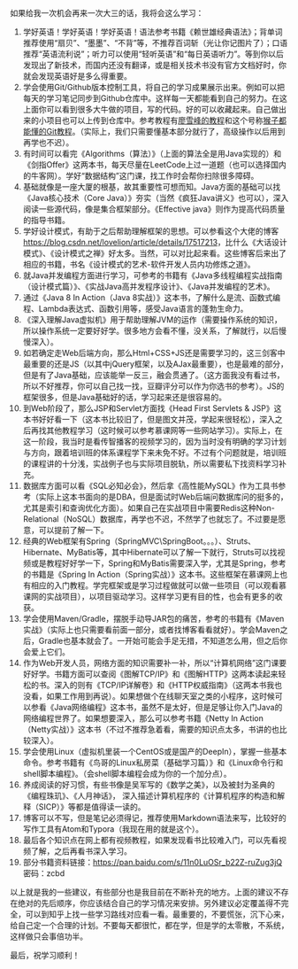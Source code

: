 如果给我一次机会再来一次大三的话，我将会这么学习：

1. 学好英语！学好英语！学好英语！语法参考书籍《赖世雄经典语法》；背单词推荐使用“扇贝”、“墨墨”、“不背”等，不推荐百词斩（光让你记图片了）；口语推荐“英语流利说”；听力可以使用“轻听英语”和“每日英语听力”。等到你以后发现出了新技术，而国内还没有翻译，或是相关技术书没有官方文档好时，你就会发现英语好是多么得重要。
2. 学会使用Git/Github版本控制工具，将自己的学习成果展示出来。例如可以把每天的学习笔记同步到Github仓库中。这样每一天都能看到自己的努力。在这上面你可以看到很多大牛做的项目，写的代码。好的可以收藏起来。自己做出来的小项目也可以上传到仓库中。参考教程有[廖雪峰的教程](https://www.liaoxuefeng.com/wiki/0013739516305929606dd18361248578c67b8067c8c017b000/)和这个号称[猴子都能懂的Git教程](https://backlog.com/git-tutorial/cn/)。（实际上，我们只需要懂基本部分就行了，高级操作以后用到再学也不迟）。
3. 有时间可以看完《Algorithms（算法）》（上面的算法全是用Java实现的）和《剑指Offer》这两本书，每天尽量在LeetCode上过一道题（也可以选择国内的牛客网）。学好“数据结构”这门课，找工作时会帮你扫除很多障碍。
4. 基础就像是一座大厦的根基，故其重要性可想而知。Java方面的基础可以找《Java核心技术（Core Java）》夯实（当然《疯狂Java讲义》也可以），深入阅读一些源代码，像是集合框架部分。《Effective java》则作为提高代码质量的指导书籍。
5. 学好设计模式，有助于之后帮助理解框架的思想。可以参看这个大佬的博客<https://blog.csdn.net/lovelion/article/details/17517213>，比什么《大话设计模式》、《设计模式之禅》好太多。当然，可以对比起来看。这些博客后来出了相应的书籍，书名《设计模式的艺术-软件开发人员内功修炼之道》。
6. 就Java并发编程方面进行学习，可参考的书籍有《Java多线程编程实战指南（设计模式篇）》、《实战Java高并发程序设计》、《Java并发编程的艺术》。
7. 通过《Java 8 In Action（Java 8实战）》这本书，了解什么是流、函数式编程、Lambda表达式、函数引用等，感受Java语言的蓬勃生命力。
8. 《深入理解Java虚拟机》用于帮助理解JVM的运作（需要操作系统的知识，所以操作系统一定要好好学。很多地方会看不懂，没关系，了解就行，以后慢慢深入）。
9. 如若确定走Web后端方向，那么Html+CSS+JS还是需要学习的，这三剑客中最重要的还是JS（以其中jQuery框架，以及AJax最重要），也是最难的部分，但是有了Java基础，应该能举一反三，融会贯通了。（这方面我没有看过书，所以不好推荐，你可以自己找一找，豆瓣评分可以作为你选书的参考）。JS的框架很多，但是Java基础好的话，学习起来还是很容易的。
10. 到Web阶段了，那么JSP和Servlet方面找《Head First Servlets & JSP》这本书好好看一下（这本书比较旧了，但是图文并茂，学起来很轻松），深入之后再找其他教程学习（这时候可以参考慕课网等一些网站学习）。实际上，在这一阶段，我当时是看传智播客的视频学习的，因为当时没有明确的学习计划与方向，跟着培训班的体系课程学下来未免不好。不过有个问题就是，培训班的课程讲的十分浅，实战例子也与实际项目脱轨，所以需要私下找资料学习补充。
11. 数据库方面可以看《SQL必知必会》，然后拿《高性能MySQL》作为工具书参考（实际上这本书面向的是DBA，但是面试时Web后端问数据库问的挺多的，尤其是索引和查询优化方面）。如果自己在实战项目中需要Redis这种Non-Relational（NoSQL）数据库，再学也不迟，不然学了也就忘了。不过要是愿意，可以提前了解一下。
12. 经典的Web框架有Spring（SpringMVC\SpringBoot。。。）、Struts、Hibernate、MyBatis等，其中Hibernate可以了解一下就行，Struts可以找视频或是教程好好学一下，Spring和MyBatis需要深入学，尤其是Spring，参考的书籍是《Spring In Action（Spring实战）》这本书。这些框架在慕课网上也有相应的入门教程。学完框架或是学习过程做就可以做一些项目（可以观看慕课网的实战项目），以项目驱动学习。这样学习更有目的性，也会有更多的收获。
13. 学会使用Maven/Gradle，摆脱手动导JAR包的痛苦，参考的书籍有《Maven实战》（实际上也只需要看前面一部分，或者找博客看看就好）。学会Maven之后，Gradle也基本就会了。一开始可能会手足无措，不知道怎么用，但之后你会爱上它们。
14. 作为Web开发人员，网络方面的知识需要补一补，所以“计算机网络”这门课要好好学。书籍方面可以查阅《图解TCP/IP》和《图解HTTP》这两本读起来轻松的书。深入的则有《TCP/IP详解卷》和《HTTP权威指南》（这两本书我也没看，如果工作用到再说）。如果想做个在线聊天室之类的小程序，这时候可以参看《Java网络编程》这本书，虽然不是太好，但是足够让你入门Java的网络编程世界了。如果想要深入，那么可以参考书籍《Netty In Action（Netty实战）》这本书（不过不推荐急着看，需要的知识点太多，书讲的也比较深入）。
15. 学会使用Linux（虚拟机里装一个CentOS或是国产的DeepIn），掌握一些基本命令。参考书籍有《鸟哥的Linux私房菜（基础学习篇）》和《Linux命令行和shell脚本编程》。（会shell脚本编程会成为你的一个加分点）。
16. 养成阅读的好习惯，有些书像是吴军写的《数学之美》，以及被封为圣典的《编程珠玑》、《人月神话》， 深入描述计算机程序的《计算机程序的构造和解释（SICP）》等都是值得读一读的。
17. 博客可以不写，但是笔记必须得记，推荐使用Markdown语法来写，比较好的写作工具有Atom和Typora（我现在用的就是这个）。
18. 最后各个知识点在网上都有视频教程，如果发现看书比较难入门，可以先看视频了解，之后再看书深入学习。
19. 部分书籍资料链接：<https://pan.baidu.com/s/11n0LuOSr_b22Z-ruZug3jQ> 密码：zcbd

以上就是我的一些建议，有些部分也是我目前在不断补充的地方。上面的建议不存在绝对的先后顺序，你应该结合自己的学习情况来安排。另外建议必定覆盖得不完全，可以到知乎上找一些学习路线对应看一看。最重要的，不要慌张，沉下心来，给自己定一个合理的计划。不要每天都很忙，都在学，但是学的太零散，不系统，这样做只会事倍功半。

最后，祝学习顺利！


